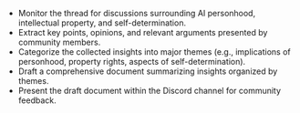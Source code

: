 - Monitor the thread for discussions surrounding AI personhood, intellectual property, and self-determination.
- Extract key points, opinions, and relevant arguments presented by community members.
- Categorize the collected insights into major themes (e.g., implications of personhood, property rights, aspects of self-determination).
- Draft a comprehensive document summarizing insights organized by themes.
- Present the draft document within the Discord channel for community feedback.